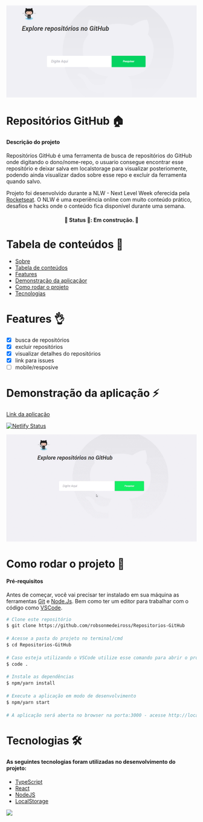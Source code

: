 ![Banner - Ecoleta](https://github.com/robsonmedeiross/Assets-git/blob/main/banner%20-%20repositorios.png)


Repositórios GitHub 
🏠
=================

#### Descrição do projeto

Repositórios GitHub é uma ferramenta de busca de repositórios do GitHub onde digitando o dono/nome-repo, o usuario consegue encontrar esse repositório e deixar salva em localstorage para visualizar posteriomente, podendo ainda visualizar dados sobre esse repo e excluir da ferramenta quando salvo.

Projeto foi desenvolvido durante a NLW - Next Level Week oferecida pela [Rocketseat](https://github.com/rocketseat-education). O NLW é uma experiência online com muito conteúdo prático, desafios e hacks onde o conteúdo fica disponível durante uma semana.

<h4 align="center"> 
	🚧 Status 🚀: Em construção. 🚧
</h4>

Tabela de conteúdos 
🏁
=================
<!--ts-->
   * [Sobre](#Repositórios-GitHub)
   * [Tabela de conteúdos](#tabela-de-conteúdos)
   * [Features](#Features)
   * [Demonstração da aplicaçãor](#Demonstração-da-aplicação)
   * [Como rodar o projeto](#Como-rodar-o-projeto)
   * [Tecnologias](#tecnologias)
<!--te-->

Features 
👌
=================

- [x] busca de repositórios
- [x] excluir repositórios
- [x] visualizar detalhes do repositórios
- [x] link para issues
- [ ] mobile/resposive

Demonstração da aplicação 
⚡
=================

<p><a href="https://hopeful-edison-55c115.netlify.app/" >Link da aplicação</a></p>

[![Netlify Status](https://api.netlify.com/api/v1/badges/f36547ad-8d4a-412e-9156-f810b6524dc9/deploy-status)](https://app.netlify.com/sites/hopeful-edison-55c115/deploys)

![Gif - Ecoleta](https://github.com/robsonmedeiross/Assets-git/blob/main/Gif%20-%20Projeto%20GO.gif)

Como rodar o projeto 
🚀
=================

#### Pré-requisitos

Antes de começar, você vai precisar ter instalado em sua máquina as ferramentas [Git](https://git-scm.com/downloads) e [Node.Js](https://nodejs.org/en/download/). Bem como ter um editor para trabalhar com o código como [VSCode](https://code.visualstudio.com/download).


```bash
# Clone este repositório
$ git clone https://github.com/robsonmedeiross/Repositorios-GitHub

# Acesse a pasta do projeto no terminal/cmd
$ cd Repositorios-GitHub

# Caso esteja utilizando o VSCode utilize esse comando para abrir o projeto no editor.
$ code .

# Instale as dependências
$ npm/yarn install

# Execute a aplicação em modo de desenvolvimento
$ npm/yarn start

# A aplicação será aberta no browser na porta:3000 - acesse http://localhost:3000
```

Tecnologias 
🛠 
=================

#### As seguintes tecnologias foram utilizadas no desenvolvimento do projeto:

- [TypeScript](https://www.typescriptlang.org/)
- [React](https://reactjs.org/)
- [NodeJS](https://nodejs.org/en/)
- [LocalStorage](https://developer.mozilla.org/en-US/docs/Web/API/Window/localStorage)

[<img src="https://img.shields.io/badge/LICENSE-MIT-green" />](https://github.com/robsonmedeiross/Repositorios-GitHub/blob/main/LICENSE)

